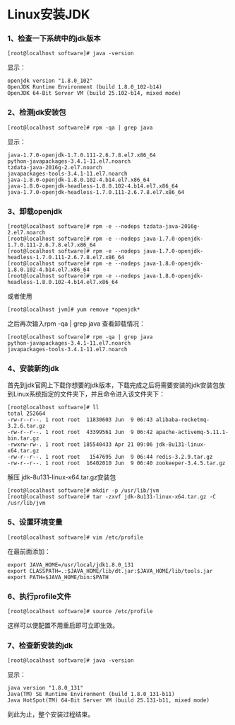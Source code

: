 # Linux安装JDK

### 1、检查一下系统中的jdk版本

```
[root@localhost software]# java -version
```

显示：

```
openjdk version "1.8.0_102"
OpenJDK Runtime Environment (build 1.8.0_102-b14)
OpenJDK 64-Bit Server VM (build 25.102-b14, mixed mode)
```

### 2、检测jdk安装包

```
[root@localhost software]# rpm -qa | grep java
```

显示：

```
java-1.7.0-openjdk-1.7.0.111-2.6.7.8.el7.x86_64
python-javapackages-3.4.1-11.el7.noarch
tzdata-java-2016g-2.el7.noarch
javapackages-tools-3.4.1-11.el7.noarch
java-1.8.0-openjdk-1.8.0.102-4.b14.el7.x86_64
java-1.8.0-openjdk-headless-1.8.0.102-4.b14.el7.x86_64
java-1.7.0-openjdk-headless-1.7.0.111-2.6.7.8.el7.x86_64
```

### 3、卸载openjdk

```
[root@localhost software]# rpm -e --nodeps tzdata-java-2016g-2.el7.noarch
[root@localhost software]# rpm -e --nodeps java-1.7.0-openjdk-1.7.0.111-2.6.7.8.el7.x86_64
[root@localhost software]# rpm -e --nodeps java-1.7.0-openjdk-headless-1.7.0.111-2.6.7.8.el7.x86_64
[root@localhost software]# rpm -e --nodeps java-1.8.0-openjdk-1.8.0.102-4.b14.el7.x86_64
[root@localhost software]# rpm -e --nodeps java-1.8.0-openjdk-headless-1.8.0.102-4.b14.el7.x86_64
```

或者使用

```
[root@localhost jvm]# yum remove *openjdk*
```

之后再次输入rpm -qa | grep java 查看卸载情况：

```
[root@localhost software]# rpm -qa | grep java
python-javapackages-3.4.1-11.el7.noarch
javapackages-tools-3.4.1-11.el7.noarch
```

### 4、安装新的jdk

首先到jdk官网上下载你想要的jdk版本，下载完成之后将需要安装的jdk安装包放到Linux系统指定的文件夹下，并且命令进入该文件夹下：

```
[root@localhost software]# ll
total 252664
-rw-r--r--. 1 root root  11830603 Jun  9 06:43 alibaba-rocketmq-3.2.6.tar.gz
-rw-r--r--. 1 root root  43399561 Jun  9 06:42 apache-activemq-5.11.1-bin.tar.gz
-rwxrw-rw-. 1 root root 185540433 Apr 21 09:06 jdk-8u131-linux-x64.tar.gz
-rw-r--r--. 1 root root   1547695 Jun  9 06:44 redis-3.2.9.tar.gz
-rw-r--r--. 1 root root  16402010 Jun  9 06:40 zookeeper-3.4.5.tar.gz
```

解压 jdk-8u131-linux-x64.tar.gz安装包

```
[root@localhost software]# mkdir -p /usr/lib/jvm
[root@localhost software]# tar -zxvf jdk-8u131-linux-x64.tar.gz -C /usr/lib/jvm
```

### 5、设置环境变量

```
[root@localhost software]# vim /etc/profile
```

在最前面添加：

```
export JAVA_HOME=/usr/local/jdk1.8.0_131
export CLASSPATH=.:$JAVA_HOME/lib/dt.jar:$JAVA_HOME/lib/tools.jar
export PATH=$JAVA_HOME/bin:$PATH
```

### 6、执行profile文件

```
[root@localhost software]# source /etc/profile
```

这样可以使配置不用重启即可立即生效。

### 7、检查新安装的jdk

```
[root@localhost software]# java -version
```

显示：

```
java version "1.8.0_131"
Java(TM) SE Runtime Environment (build 1.8.0_131-b11)
Java HotSpot(TM) 64-Bit Server VM (build 25.131-b11, mixed mode)
```

到此为止，整个安装过程结束。

 

